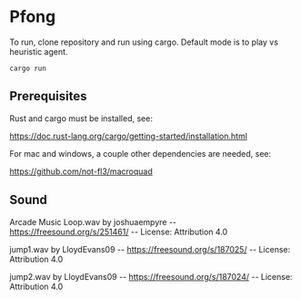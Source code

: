 # Pfong
To run, clone repository and run using cargo. Default mode is to play vs heuristic agent.

```
cargo run
```

## Prerequisites
Rust and cargo must be installed, see:

https://doc.rust-lang.org/cargo/getting-started/installation.html

For mac and windows, a couple other dependencies are needed, see:

https://github.com/not-fl3/macroquad




## Sound
Arcade Music Loop.wav by joshuaempyre -- https://freesound.org/s/251461/ -- License: Attribution 4.0

jump1.wav by LloydEvans09 -- https://freesound.org/s/187025/ -- License: Attribution 4.0

jump2.wav by LloydEvans09 -- https://freesound.org/s/187024/ -- License: Attribution 4.0
